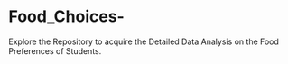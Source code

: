 # Food_Choices-
Explore the Repository to acquire the Detailed Data Analysis on the Food Preferences of Students.
